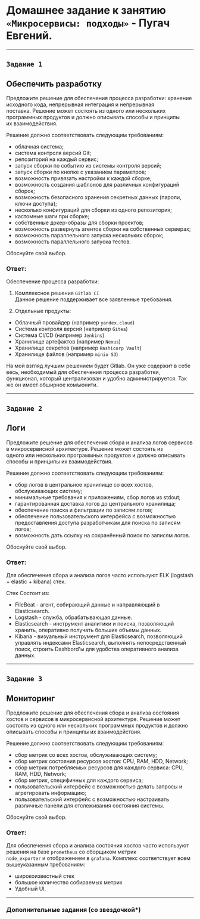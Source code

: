 # Домашнее задание к занятию `«Микросервисы: подходы»` - Пугач Евгений.


---

## `Задание 1`

## Обеспечить разработку

Предложите решение для обеспечения процесса разработки: хранение исходного кода, непрерывная интеграция и непрерывная  
поставка. Решение может состоять из одного или нескольких программных продуктов и должно описывать способы и принципы  
их взаимодействия.

Решение должно соответствовать следующим требованиям:
- облачная система;
- система контроля версий Git;
- репозиторий на каждый сервис;
- запуск сборки по событию из системы контроля версий;
- запуск сборки по кнопке с указанием параметров;
- возможность привязать настройки к каждой сборке;
- возможность создания шаблонов для различных конфигураций сборок;
- возможность безопасного хранения секретных данных (пароли, ключи доступа);
- несколько конфигураций для сборки из одного репозитория;
- кастомные шаги при сборке;
- собственные докер-образы для сборки проектов;
- возможность развернуть агентов сборки на собственных серверах;
- возможность параллельного запуска нескольких сборок;
- возможность параллельного запуска тестов.

Обоснуйте свой выбор.

### Ответ:

Обеспечение процесса разработки:  

1. Комплексное решение `Gitlab CI`  
   Данное решение поддерживает все заявленные требования. 

2. Отдельные продукты:
- Облачный провайдер (например `yandex.cloud`)
- Система контроля версий (например `Gitea`)
- Система CI/CD (например `Jenkins`)
- Хранилище артефактов (например `Nexus`)
- Хранилище секретов (например `Hashicorp Vault`)
- Хранилище файлов (например `minio S3`)

На мой взгляд лучшим решением будет Gitlab. Он уже содержит в себе весь, необходимый для обеспечения процесса разработки,  
функционал, который централизован и удобно администрируется. Так же он имеет обширное комъюнити.


---

## `Задание 2`

## Логи

Предложите решение для обеспечения сбора и анализа логов сервисов в микросервисной архитектуре. Решение может состоять из  
одного или нескольких программных продуктов и должно описывать способы и принципы их взаимодействия.

Решение должно соответствовать следующим требованиям:
- сбор логов в центральное хранилище со всех хостов, обслуживающих систему;
- минимальные требования к приложениям, сбор логов из stdout;
- гарантированная доставка логов до центрального хранилища;
- обеспечение поиска и фильтрации по записям логов;
- обеспечение пользовательского интерфейса с возможностью предоставления доступа разработчикам для поиска по записям логов;
- возможность дать ссылку на сохранённый поиск по записям логов.

Обоснуйте свой выбор.

### Ответ:

Для обеспечения сбора и анализа логов часто используют ELK (logstash + elastic + kibana) стек.

Стек Состоит из:
- FileBeat - агент, собирающий данные и направляющий в Elasticsearch.
- Logstash - служба, обрабатывающая данные.
- Elasticsearch - инструмент аналитики и поиска, позволяющий хранить, оперативно получать большие объемы данных.
- Kibana - визуальный инструмент для Elasticsearch, позволяющий управлять индексами Elasticsearch, выполнять непосредственный  
поиск, строить Dashbord'ы для удобства оперативного анализа данных. 

---

## `Задание 3`

## Мониторинг

Предложите решение для обеспечения сбора и анализа состояния хостов и сервисов в микросервисной архитектуре. Решение может  
состоять из одного или нескольких программных продуктов и должно описывать способы и принципы их взаимодействия.

Решение должно соответствовать следующим требованиям:
- сбор метрик со всех хостов, обслуживающих систему;
- сбор метрик состояния ресурсов хостов: CPU, RAM, HDD, Network;
- сбор метрик потребляемых ресурсов для каждого сервиса: CPU, RAM, HDD, Network;
- сбор метрик, специфичных для каждого сервиса;
- пользовательский интерфейс с возможностью делать запросы и агрегировать информацию;
- пользовательский интерфейс с возможностью настраивать различные панели для отслеживания состояния системы.

Обоснуйте свой выбор.

### Ответ:

Для обеспечения сбора и анализа состояния хостов часто используют решения на базе `prometheus` со сборщиком метрик  
`node_exporter` и отображением в `grafana`. Комплекс соответствует всем вышеуказанным требованиям:  
- широкоизвестный стек
- большое количество собираемых метрик
- Удобный UI.  

---

### Дополнительные задания (со звездочкой*)

